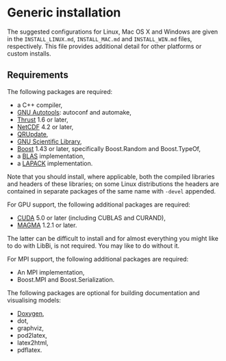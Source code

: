 # Generic installation

The suggested configurations for Linux, Mac OS X and Windows are given in the `INSTALL_LINUX.md`, `INSTALL_MAC.md` and `INSTALL_WIN.md` files, respectively. This file provides additional detail for other platforms or custom installs.

## Requirements

The following packages are required:

  * a C++ compiler,
  * [GNU Autotools](http://www.gnu.org/software/): autoconf and automake,
  * [Thrust](http://thrust.github.com) 1.6 or later,
  * [NetCDF](http://www.unidata.ucar.edu/software/netcdf/) 4.2 or later,
  * [QRUpdate](http://qrupdate.sourceforge.net),
  * [GNU Scientific Library](http://www.gnu.org/software/gsl/),
  * [Boost](http://www.boost.org) 1.43 or later, specifically Boost.Random and
    Boost.TypeOf,
  * a [BLAS](http://www.netlib.org/blas/) implementation,
  * a [LAPACK](www.netlib.org/lapack/) implementation.

Note that you should install, where applicable, both the compiled libraries
and headers of these libraries; on some Linux distributions the headers are
contained in separate packages of the same name with `-devel` appended.

For GPU support, the following additional packages are required:

  * [CUDA](http://www.nvidia.com/cuda) 5.0 or later (including CUBLAS and
    CURAND),
  * [MAGMA](icl.cs.utk.edu/magma/) 1.2.1 or later.

The latter can be difficult to install and for almost everything you might like to do with LibBi, is not required. You may like to do without it.

For MPI support, the following additional packages are required:

  * An MPI implementation,
  * Boost.MPI and Boost.Serialization.

The following packages are optional for building documentation and visualising models:

  * [Doxygen](http://www.doxygen.org),
  * dot,
  * graphviz,
  * pod2latex,
  * latex2html,
  * pdflatex.
